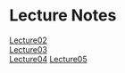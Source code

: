 Lecture Notes
======
[Lecture02](https://www.notion.so/bluecandle/cs231n-2017-lecture2-de5b63768310463593c4172de4211641)    
[Lecture03](https://www.notion.so/bluecandle/CS231n-2017-lecture3-a167e077f2ea4a8aaf59fd0a508013cf)    
[Lecture04](https://www.notion.so/bluecandle/CS231n-2017-lecture-4-a811af74622f452c9d3c7fc546254256)
[Lecture05](https://www.notion.so/bluecandle/CS231n-2017-lecture5-9d52c2263f6c4ddcbabd41e73a7583f4)
